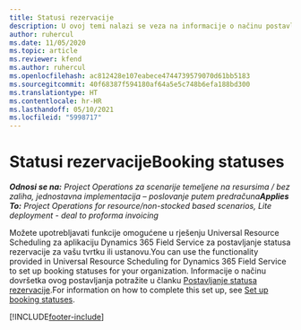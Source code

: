 ```yaml
---
title: Statusi rezervacije
description: U ovoj temi nalazi se veza na informacije o načinu postavljanja statusa rezerviranja u aplikaciji Project Operations.
author: ruhercul
ms.date: 11/05/2020
ms.topic: article
ms.reviewer: kfend
ms.author: ruhercul
ms.openlocfilehash: ac812428e107eabece4744739579070d61bb5183
ms.sourcegitcommit: 40f68387f594180af64a5e5c748b6efa188bd300
ms.translationtype: HT
ms.contentlocale: hr-HR
ms.lasthandoff: 05/10/2021
ms.locfileid: "5998717"
---
```

# <a name="booking-statuses"></a><span data-ttu-id="c6762-103">Statusi rezervacije</span><span class="sxs-lookup"><span data-stu-id="c6762-103">Booking statuses</span></span>

<span data-ttu-id="c6762-104">_**Odnosi se na:** Project Operations za scenarije temeljene na resursima / bez zaliha, jednostavna implementacija – poslovanje putem predračuna_</span><span class="sxs-lookup"><span data-stu-id="c6762-104">_**Applies To:** Project Operations for resource/non-stocked based scenarios, Lite deployment - deal to proforma invoicing_</span></span>

<span data-ttu-id="c6762-105">Možete upotrebljavati funkcije omogućene u rješenju Universal Resource Scheduling za aplikaciju Dynamics 365 Field Service za postavljanje statusa rezervacije za vašu tvrtku ili ustanovu.</span><span class="sxs-lookup"><span data-stu-id="c6762-105">You can use the functionality provided in Universal Resource Scheduling for Dynamics 365 Field Service to set up booking statuses for your organization.</span></span> <span data-ttu-id="c6762-106">Informacije o načinu dovršetka ovog postavljanja potražite u članku [Postavljanje statusa rezervacije](/dynamics365/field-service/set-up-booking-statuses).</span><span class="sxs-lookup"><span data-stu-id="c6762-106">For information on how to complete this set up, see [Set up booking statuses](/dynamics365/field-service/set-up-booking-statuses).</span></span>


[!INCLUDE[footer-include](../includes/footer-banner.md)]